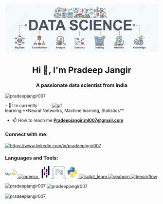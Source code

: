 ![logo](https://github.com/PradeepJangir007/PradeepJangir007/blob/main/img.jpg?raw=true)
<h1 align="center">Hi 👋, I'm Pradeep Jangir</h1>
<h3 align="center">A passionate data scientist from India</h3>

<p align="left"> <img src="https://komarev.com/ghpvc/?username=pradeepjangir007&label=Profile%20views&color=0e75b6&style=flat" alt="pradeepjangir007" /> </p>
<img align="right" alt="gif" width="350" src="https://i.pinimg.com/originals/fc/71/63/fc71635c7f1b09ed30413f59bb749582.gif">
- 🌱 I’m currently learning **Neural Networks, Machine learning, Statistics**

- 📫 How to reach me **Pradeepjangir.ml007@gmail.com**

<h3 align="left">Connect with me:</h3>
<p align="left">
<a href="https://www.linkedin.com/in/pradeepjngir007/" target="blank"><img align="center" src="https://raw.githubusercontent.com/rahuldkjain/github-profile-readme-generator/master/src/images/icons/Social/linked-in-alt.svg" alt="https://www.linkedin.com/in/pradeepjngir007" height="30" width="40" /></a>
</p>

<h3 align="left">Languages and Tools:</h3>
<p align="left"> <a href="https://www.mysql.com/" target="_blank" rel="noreferrer"> <img src="https://raw.githubusercontent.com/devicons/devicon/master/icons/mysql/mysql-original-wordmark.svg" alt="mysql" width="40" height="40"/> </a> <a href="https://opencv.org/" target="_blank" rel="noreferrer"> <img src="https://www.vectorlogo.zone/logos/opencv/opencv-icon.svg" alt="opencv" width="40" height="40"/> </a> <a href="https://pandas.pydata.org/" target="_blank" rel="noreferrer"> <img src="https://raw.githubusercontent.com/devicons/devicon/2ae2a900d2f041da66e950e4d48052658d850630/icons/pandas/pandas-original.svg" alt="pandas" width="40" height="40"/> </a> <a href="https://www.photoshop.com/en" target="_blank" rel="noreferrer"> <img src="https://raw.githubusercontent.com/devicons/devicon/master/icons/photoshop/photoshop-line.svg" alt="photoshop" width="40" height="40"/> </a> <a href="https://www.python.org" target="_blank" rel="noreferrer"> <img src="https://raw.githubusercontent.com/devicons/devicon/master/icons/python/python-original.svg" alt="python" width="40" height="40"/> </a> <a href="https://scikit-learn.org/" target="_blank" rel="noreferrer"> <img src="https://upload.wikimedia.org/wikipedia/commons/0/05/Scikit_learn_logo_small.svg" alt="scikit_learn" width="40" height="40"/> </a> <a href="https://seaborn.pydata.org/" target="_blank" rel="noreferrer"> <img src="https://seaborn.pydata.org/_images/logo-mark-lightbg.svg" alt="seaborn" width="40" height="40"/> </a> <a href="https://www.tensorflow.org" target="_blank" rel="noreferrer"> <img src="https://www.vectorlogo.zone/logos/tensorflow/tensorflow-icon.svg" alt="tensorflow" width="40" height="40"/> </a> </p>

<p><img align="left" src="https://github-readme-stats.vercel.app/api/top-langs?username=pradeepjangir007&show_icons=true&locale=en&layout=compact" alt="pradeepjangir007" /></p>

<p>&nbsp;<img align="center" src="https://github-readme-stats.vercel.app/api?username=pradeepjangir007&show_icons=true&locale=en" alt="pradeepjangir007" /></p>

<p><img align="center" src="https://github-readme-streak-stats.herokuapp.com/?user=pradeepjangir007&" alt="pradeepjangir007" /></p>

